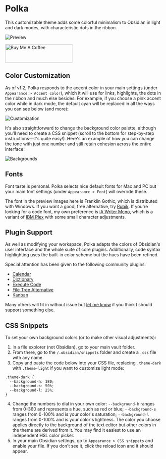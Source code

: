 # Polka

This customizable theme adds some colorful minimalism to Obsidian in light and dark modes, with characteristic dots in the ribbon.

![Preview](polka_full_size.png)

<a href="https://www.buymeacoffee.com/callumhackett" target="_blank"><img src="https://cdn.buymeacoffee.com/buttons/v2/default-yellow.png" alt="Buy Me A Coffee" style="height: 60px !important;width: 217px !important;" ></a>

## Color Customization

As of v1.2, Polka responds to the accent color in your main settings (under `Appearance > Accent color`), which it will use for links, highlights, the dots in the ribbon and much else besides. For example, if you choose a pink accent color while in dark mode, the default cyan will be replaced in all the ways you can see below (and more):

![Customization](color_customization.png)

It's also straightforward to change the background color palette, although you'll need to create a CSS snippet (scroll to the bottom for step-by-step instructions—it's quite easy!). Here's an example of how you can change the tone with just one number and still retain cohesion across the entire interface:

![Backgrounds](background_customization.png)

## Fonts

Font taste is personal. Polka selects nice default fonts for Mac and PC but your main font settings (under `Appearance > Font`) will override these.

The font in the preview images here is Franklin Gothic, which is distributed with Windows. If you want a good, free alternative, try [Rubik](https://fonts.google.com/specimen/Rubik). If you're looking for a code font, my own preference is [iA Writer Mono](https://github.com/iaolo/iA-Fonts/tree/master/iA%20Writer%20Mono), which is a variant of [IBM Plex](https://github.com/IBM/plex) with some small character adjustments.

## Plugin Support

As well as modifying your workspace, Polka adapts the colors of Obsidian's user interface and the whole suite of core plugins. Additionally, code syntax highlighting uses the built-in color scheme but the hues have been refined.

Special attention has been given to the following community plugins:

- [Calendar](https://github.com/liamcain/obsidian-calendar-plugin)
- [Dictionary](https://github.com/phibr0/obsidian-dictionary)
- [Execute Code](https://github.com/twibiral/obsidian-execute-code)
- [File Tree Alternative](https://github.com/ozntel/file-tree-alternative)
- [Kanban](https://github.com/mgmeyers/obsidian-kanban)

Many others will fit in without issue but [let me know](https://github.com/callumhackett/obsidian_polka_theme/issues) if you think I should support something else.

## CSS Snippets

To set your own background colors (or to make other visual adjustments):

1. In a file explorer (not Obsidian), go to your main vault folder.
2. From there, go to the `/.obsidian/snippets` folder and create a `.css` file with any name.
3. Copy and paste the code below into your CSS file, replacing `.theme-dark` with `.theme-light` if you want to customize light mode:
```
.theme-dark {
  --background-h: 180;
  --background-s: 50%;
  --background-l: 25%;
}
```
4. Change the numbers to dial in your own color: `--background-h` ranges from 0-360 and represents a hue, such as red or blue; `--background-s` ranges from 0-100% and is your color's saturation; `--background-l` ranges from 0-100% and is your color's lightness. The color you choose applies directly to the background of the text editor but other colors in the theme are derived from it. You may find it easiest to use an independent HSL color picker.
5. In your main Obsidian settings, go to `Appearance > CSS snippets` and enable your file. If you don't see it, click the reload icon and it should appear.
